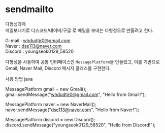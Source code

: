 # sendmailto
 다형성과제<br>
 메일보내기로 디스코드/네이버/구글 로 메일을 보내는 다형성으로 만들려고 한다.<br>   






G-mail : whdudtjr0@gmail.com<br>
Naver : dse113@naver.com<br>
Discord : youngseok0129_58520<br>




다형성을 사용하여 공통 인터페이스인 `MessagePlatform`을 만들었고, 이를 기반으로 Gmail, Naver Mail, Discord 메시지 클래스를 구현한다.

사용 방법
java

MessagePlatform gmail = new Gmail();
gmail.sendMessage("whdudtjr0@gmail.com", "Hello from Gmail!");

MessagePlatform naver = new NaverMail();
naver.sendMessage("dse113@naver.com", "Hello from Naver!");

MessagePlatform discord = new Discord();
discord.sendMessage("youngseok0129_58520", "Hello from Discord!");
